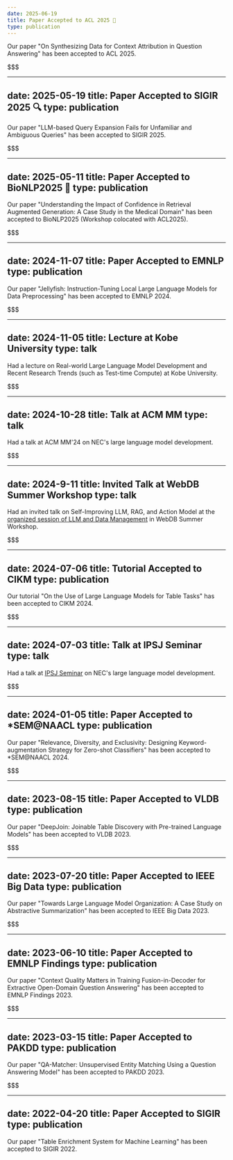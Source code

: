 ```yaml
---
date: 2025-06-19
title: Paper Accepted to ACL 2025 📝
type: publication
---
```

Our paper "On Synthesizing Data for Context Attribution in Question Answering" has been accepted to ACL 2025.

$$$

---
date: 2025-05-19
title: Paper Accepted to SIGIR 2025 🔍
type: publication
---
Our paper "LLM-based Query Expansion Fails for Unfamiliar and Ambiguous Queries" has been accepted to SIGIR 2025.

$$$

---
date: 2025-05-11
title: Paper Accepted to BioNLP2025 🏥
type: publication
---
Our paper "Understanding the Impact of Confidence in Retrieval Augmented Generation: A Case Study in the Medical Domain" has been accepted to BioNLP2025 (Workshop colocated with ACL2025).

$$$

---
date: 2024-11-07
title: Paper Accepted to EMNLP
type: publication
---
Our paper "Jellyfish: Instruction-Tuning Local Large Language Models for Data Preprocessing" has been accepted to EMNLP 2024.

$$$

---
date: 2024-11-05
title: Lecture at Kobe University
type: talk
---
Had a lecture on Real-world Large Language Model Development and Recent Research Trends (such as Test-time Compute) at Kobe University.

$$$

---
date: 2024-10-28
title: Talk at ACM MM
type: talk
---
Had a talk at ACM MM'24 on NEC's large language model development.

$$$

---
date: 2024-9-11
title: Invited Talk at WebDB Summer Workshop
type: talk
---
Had an invited talk on Self-Improving LLM, RAG, and Action Model at the <a href="https://yangcao888.github.io/llm-workshop-2024/">organized session of LLM and Data Management</a> in WebDB Summer Workshop.

$$$

---
date: 2024-07-06
title: Tutorial Accepted to CIKM
type: publication
---
Our tutorial "On the Use of Large Language Models for Table Tasks" has been accepted to CIKM 2024.

$$$

---
date: 2024-07-03
title: Talk at IPSJ Seminar
type: talk
---
Had a talk at [IPSJ Seminar](https://www.ipsj.or.jp/event/seminar/2024/program03.html) on NEC's large language model development.

$$$

---
date: 2024-01-05
title: Paper Accepted to *SEM@NAACL
type: publication
---
Our paper "Relevance, Diversity, and Exclusivity: Designing Keyword-augmentation Strategy for Zero-shot Classifiers" has been accepted to *SEM@NAACL 2024.

$$$

---
date: 2023-08-15
title: Paper Accepted to VLDB
type: publication
---
Our paper "DeepJoin: Joinable Table Discovery with Pre-trained Language Models" has been accepted to VLDB 2023.

$$$

---
date: 2023-07-20
title: Paper Accepted to IEEE Big Data
type: publication
---
Our paper "Towards Large Language Model Organization: A Case Study on Abstractive Summarization" has been accepted to IEEE Big Data 2023.

$$$

---
date: 2023-06-10
title: Paper Accepted to EMNLP Findings
type: publication
---
Our paper "Context Quality Matters in Training Fusion-in-Decoder for Extractive Open-Domain Question Answering" has been accepted to EMNLP Findings 2023.

$$$

---
date: 2023-03-15
title: Paper Accepted to PAKDD
type: publication
---
Our paper "QA-Matcher: Unsupervised Entity Matching Using a Question Answering Model" has been accepted to PAKDD 2023.

$$$

---
date: 2022-04-20
title: Paper Accepted to SIGIR
type: publication
---
Our paper "Table Enrichment System for Machine Learning" has been accepted to SIGIR 2022.

